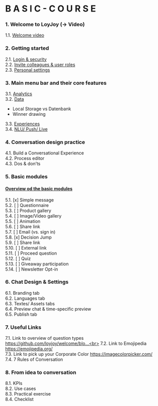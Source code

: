 # B A S I C - C O U R S E

### 1. Welcome to LoyJoy (-> Video)

1.1.  [Welcome video](Welcome/welcome_to_loyjoy.md) <br>

### 2. Getting started

2.1.  [Login & security](start/login_and_security.md) <br>
2.2.  [Invite colleagues & user roles](start/roles.md) <br>
2.3.  [Personal settings](start/personal_settings.md) <br>

### 3. Main menu bar and their core features

3.1.  [Analytics](menu/analytics.md) <br>
3.2.  [Data](menu/data.md) <br>
+ Local Storage vs Datenbank
+ Winner drawing <br>

3.3.  [Experiences](/menu/experiences.md) <br>
3.4.  [NLU/ Push/ Live](menu/nlu_push_live.md) <br>

### 4. Conversation design practice  

4.1.  Build a Conversational Experience <br>
4.2.  Process editor <br>
4.3.  Dos & don’ts <br>

### 5. Basic modules

#### [Overview od the basic modules](modules/basic_modules.md) 
5.1.  [x] Simple message <br> 
5.2.  [ ] Questionnaire <br>
5.3.  [ ] Product gallery <br>
5.4.  [ ] Image/Video gallery <br>
5.5.  [ ] Animation <br>
5.6.  [ ] Share link <br>
5.7.  [ ] Email (vs. sign in) <br>
5.8.  [x] Decision Jump <br>
5.9.  [ ] Share link <br>
5.10. [ ] External link <br>
5.11. [ ] Proceed question <br>
5.12. [ ] Quiz<br>
5.13. [ ] Giveaway participation <br>
5.14. [ ] Newsletter Opt-in <br>

### 6. Chat Design & Settings
6.1.  Branding tab <br>
6.2.  Languages tab <br>
6.3.  Textes/ Assets tabs <br>
6.4.  Preview chat & time-specific preview <br>
6.5.  Publish tab <br>

### 7. Useful Links
7.1.  Link to overview of question types https://github.com/loyjoy/welcome/blo...<br>
7.2.  Link to Emojipedia https://emojipedia.org/ <br>
7.3.  Link to pick up your Corporate Color https://imagecolorpicker.com/ <br>
7.4.  7 Rules of Conversation <br>

### 8. From idea to conversation
8.1.  KPIs <br>
8.2.  Use cases <br>
8.3.  Practical exercise <br>
8.4.  Checklist <br>
